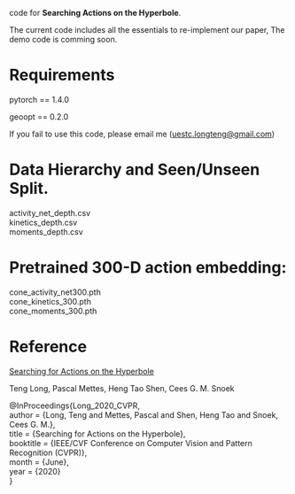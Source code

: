 code for **Searching Actions on the Hyperbole**.

The current code includes all the essentials to re-implement our paper,
The demo code is comming soon.

# Requirements
pytorch == 1.4.0

geoopt == 0.2.0


If you fail to use this code, please email me (uestc.longteng@gmail.com)

# Data Hierarchy and Seen/Unseen Split.

activity_net_depth.csv	<br>
kinetics_depth.csv	<br>
moments_depth.csv <br>

# Pretrained 300-D action embedding:

cone_activity_net300.pth	<br>
cone_kinetics_300.pth	<br>
cone_moments_300.pth <br>

# Reference

[Searching for Actions on the Hyperbole](http://openaccess.thecvf.com/content_CVPR_2020/html/Long_Searching_for_Actions_on_the_Hyperbole_CVPR_2020_paper.html)

Teng Long, Pascal Mettes, Heng Tao Shen, Cees G. M. Snoek

@InProceedings{Long_2020_CVPR, <br>
author = {Long, Teng and Mettes, Pascal and Shen, Heng Tao and Snoek, Cees G. M.}, <br>
title = {Searching for Actions on the Hyperbole}, <br>
booktitle = {IEEE/CVF Conference on Computer Vision and Pattern Recognition (CVPR)}, <br>
month = {June}, <br>
year = {2020} <br>
}



